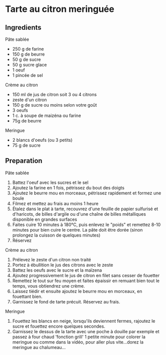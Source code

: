 # Tarte au citron meringuée

## Ingredients

Pâte sablée

* 250 g de farine
* 150 g de beurre
* 50 g de sucre
* 50 g sucre glace
* 1 oeuf
* 1 pincée de sel

Crème au citron

* 150 ml de jus de citron soit 3 ou 4 citrons
* zeste d'un citron
* 150 g de sucre ou moins selon votre goût
* 3 oeufs
* 1 c. à soupe de maizéna ou farine
* 75g de beurre

Meringue

* 2 blancs d'oeufs (ou 3 petits)
* 75 g de sucre

## Preparation
 
Pâte sablée

1. Battez l'oeuf avec les sucres et le sel
2. Ajoutez la farine en 1 fois, pétrissez du bout des doigts
3. Ajoutez le beurre mou en morceaux, pétrissez rapidement et formez une boule
4. Filmez et mettez au frais au moins 1 heure
5. Étalez dans le plat à tarte, recouvrez d'une feuille de papier sulfurisé et d'haricots, de billes d'argile ou d'une chaîne de billes métalliques disponible en grandes surfaces
6. Faites cuire 10 minutes à 180°C, puis enlevez le "poids" et remettez 8-10 minutes pour bien cuire le centre. La pâte doit être dorée (sinon prolongez la cuisson de quelques minutes)
7. Réservez

Crème au citron

1. Prélevez le zeste d'un citron non traité
2. Portez à ébullition le jus des citrons avec le zeste
3. Battez les oeufs avec le sucre et la maïzena
4. Ajoutez progressivement le jus de citron en filet sans cesser de fouetter
5. Remettez le tout sur feu moyen et faites épaissir en remuant bien tout le temps, vous obtiendrez une crème.
6. Laissez tiédir et ensuite ajoutez le beurre mou en morceaux, en fouettant bien.
7. Garnissez le fond de tarte précuit. Réservez au frais.

Meringue

1. Fouettez les blancs en neige, lorsqu'ils deviennent fermes, rajoutez le sucre et fouettez encore quelques secondes.
2. Garnissez le dessus de la tarte avec une poche à douille par exemple et passez à four chaud 'fonction grill' 1 petite minute pour colorer la meringue ou comme dans la vidéo, pour aller plus vite...dorez la meringue au chalumeau...